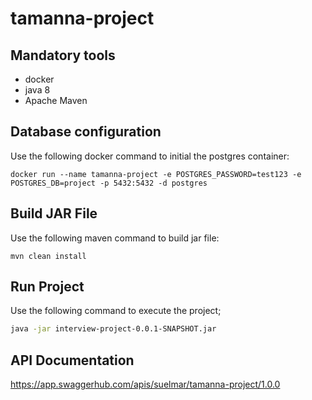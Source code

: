 # tamanna-project

## Mandatory tools
* docker
* java 8
* Apache Maven

## Database configuration

Use the following docker command to initial the postgres container:

```docker
docker run --name tamanna-project -e POSTGRES_PASSWORD=test123 -e POSTGRES_DB=project -p 5432:5432 -d postgres
```

## Build JAR File

Use the following maven command to build jar file:
```maven
mvn clean install
```

## Run Project

Use the following command to execute the project;

```bash
java -jar interview-project-0.0.1-SNAPSHOT.jar
```

## API Documentation

https://app.swaggerhub.com/apis/suelmar/tamanna-project/1.0.0
